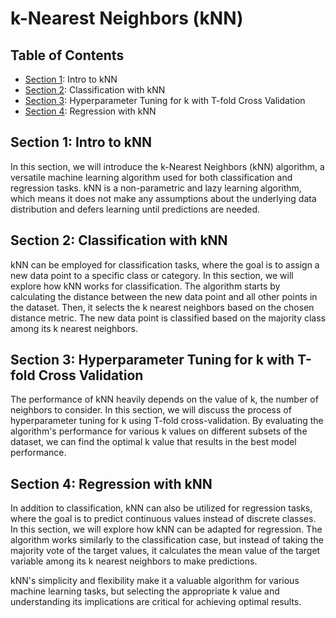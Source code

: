 # k-Nearest Neighbors (kNN)

## Table of Contents

- [Section 1](#section-1): Intro to kNN
- [Section 2](#section-2): Classification with kNN
- [Section 3](#section-3): Hyperparameter Tuning for k with T-fold Cross Validation
- [Section 4](#section-4): Regression with kNN

## Section 1: Intro to kNN

In this section, we will introduce the k-Nearest Neighbors (kNN) algorithm, a versatile machine learning algorithm used for both classification and regression tasks. kNN is a non-parametric and lazy learning algorithm, which means it does not make any assumptions about the underlying data distribution and defers learning until predictions are needed.

## Section 2: Classification with kNN

kNN can be employed for classification tasks, where the goal is to assign a new data point to a specific class or category. In this section, we will explore how kNN works for classification. The algorithm starts by calculating the distance between the new data point and all other points in the dataset. Then, it selects the k nearest neighbors based on the chosen distance metric. The new data point is classified based on the majority class among its k nearest neighbors.

## Section 3: Hyperparameter Tuning for k with T-fold Cross Validation

The performance of kNN heavily depends on the value of k, the number of neighbors to consider. In this section, we will discuss the process of hyperparameter tuning for k using T-fold cross-validation. By evaluating the algorithm's performance for various k values on different subsets of the dataset, we can find the optimal k value that results in the best model performance.

## Section 4: Regression with kNN

In addition to classification, kNN can also be utilized for regression tasks, where the goal is to predict continuous values instead of discrete classes. In this section, we will explore how kNN can be adapted for regression. The algorithm works similarly to the classification case, but instead of taking the majority vote of the target values, it calculates the mean value of the target variable among its k nearest neighbors to make predictions.

kNN's simplicity and flexibility make it a valuable algorithm for various machine learning tasks, but selecting the appropriate k value and understanding its implications are critical for achieving optimal results.

